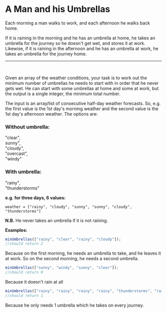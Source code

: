 # A Man and his Umbrellas

Each morning a man walks to work, and each afternoon he walks back home.

If it is raining in the morning and he has an umbrella at home, he takes an umbrella for the journey so he doesn't get wet, and stores it at work. Likewise, if it is raining in the afternoon and he has an umbrella at work, he takes an umbrella for the journey home.

---

&nbsp;

Given an array of the weather conditions, your task is to work out the minimum number of umbrellas he needs to start with in order that he never gets wet. He can start with some umbrellas at home and some at work, but the output is a single integer, the minimum total number.

The input is an array/list of consecutive half-day weather forecasts. So, e.g. the first value is the 1st day's morning weather and the second value is the 1st day's afternoon weather. The options are:

### Without umbrella:

"clear",\
sunny",\
"cloudy",\
"overcast",\
"windy"

### With umbrella:

"rainy",\
"thunderstorms"

**e.g. for three days, 6 values:**

`weather = ["rainy", "cloudy", "sunny", "sunny", "cloudy", "thunderstorms"]`

**N.B.** He never takes an umbrella if it is not raining.

**Examples:**

```js
minUmbrellas(["rainy", "clear", "rainy", "cloudy"]);
//should return 2
```

Because on the first morning, he needs an umbrella to take, and he leaves it at work. So on the second morning, he needs a second umbrella.

```js
minUmbrellas(["sunny", "windy", "sunny", "clear"]);
//should return 0
```

Because it doesn't rain at all

```js
minUmbrellas(["rainy", "rainy", "rainy", "rainy", "thunderstorms", "rainy"]);
//should return 1
```

Because he only needs 1 umbrella which he takes on every journey.
